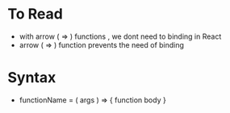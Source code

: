 # To Read
* with arrow ( => ) functions , we dont need to binding in React
* arrow ( => ) function prevents the need of binding

# Syntax
* functionName = ( args ) => { function body } 
